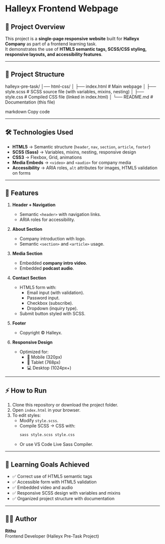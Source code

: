 # Halleyx Frontend Webpage

## 📌 Project Overview
This project is a **single-page responsive website** built for **Halleyx Company** as part of a frontend learning task.  
It demonstrates the use of **HTML5 semantic tags, SCSS/CSS styling, responsive layouts, and accessibility features**.  

---

## 📂 Project Structure
halleyx-pre-task/
│── html-css/
│ ├── index.html # Main webpage
│ ├── style.scss # SCSS source file (with variables, mixins, nesting)
│ ├── style.css # Compiled CSS file (linked in index.html)
│ └── README.md # Documentation (this file)

markdown
Copy code

---

## 🛠️ Technologies Used
- **HTML5** → Semantic structure (`header`, `nav`, `section`, `article`, `footer`)
- **SCSS (Sass)** → Variables, mixins, nesting, responsive design
- **CSS3** → Flexbox, Grid, animations
- **Media Embeds** → `<video>` and `<audio>` for company media
- **Accessibility** → ARIA roles, `alt` attributes for images, HTML5 validation on forms

---

## 🚀 Features
1. **Header + Navigation**
   - Semantic `<header>` with navigation links.
   - ARIA roles for accessibility.

2. **About Section**
   - Company introduction with logo.
   - Semantic `<section>` and `<article>` usage.

3. **Media Section**
   - Embedded **company intro video**.
   - Embedded **podcast audio**.

4. **Contact Section**
   - HTML5 form with:
     - Email input (with validation).
     - Password input.
     - Checkbox (subscribe).
     - Dropdown (inquiry type).
   - Submit button styled with SCSS.

5. **Footer**
   - Copyright © Halleyx.

6. **Responsive Design**
   - Optimized for:
     - 📱 Mobile (320px)
     - 📱 Tablet (768px)
     - 💻 Desktop (1024px+)

---

## ⚡ How to Run
1. Clone this repository or download the project folder.
2. Open `index.html` in your browser.
3. To edit styles:
   - Modify `style.scss`.
   - Compile SCSS → CSS with:
     ```bash
     sass style.scss style.css
     ```
   - Or use VS Code Live Sass Compiler.

---

## 📖 Learning Goals Achieved
- ✅ Correct use of HTML5 semantic tags
- ✅ Accessible form with HTML5 validation
- ✅ Embedded video and audio
- ✅ Responsive SCSS design with variables and mixins
- ✅ Organized project structure with documentation

---

## 👨‍💻 Author
**Rithu**  
Frontend Developer (Halleyx Pre-Task Project)
